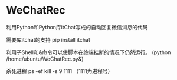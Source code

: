 # WeChatRec
利用Python和Python库itChat写成的自动回复微信消息的代码

需要库itchat的支持
pip install itchat

利用子Shell和&命令可以使脚本在终端挂断的情况下仍然运行。
(python /home/ubuntu/WeChatRec.py&)

杀死进程
ps -ef
kill -s 9 1111
（1111为进程号）
